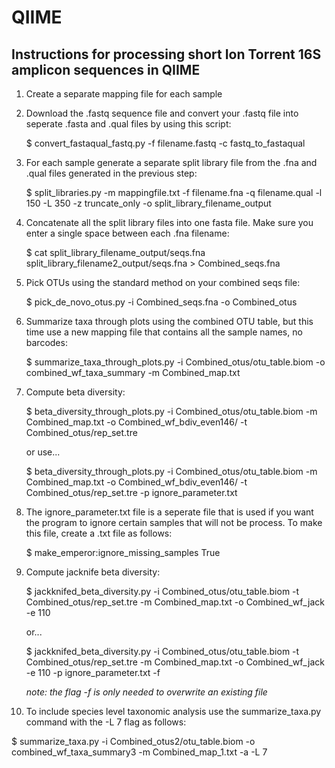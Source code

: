 # QIIME
## Instructions for processing short Ion Torrent 16S amplicon sequences in QIIME

1. Create a separate mapping file for each sample

2. Download the .fastq sequence file and convert your .fastq file into seperate .fasta and .qual files by using this script:

   $ convert_fastaqual_fastq.py -f filename.fastq -c fastq_to_fastaqual

3. For each sample generate a separate split library file from the .fna and .qual files generated in the previous step:

   $ split_libraries.py -m mappingfile.txt -f filename.fna -q filename.qual -l 150 -L 350 -z truncate_only -o split_library_filename_output

4. Concatenate all the split library files into one fasta file.  Make sure you enter a single space between each .fna filename:

   $ cat split_library_filename_output/seqs.fna split_library_filename2_output/seqs.fna > Combined_seqs.fna

5. Pick OTUs using the standard method on your combined seqs file:

   $ pick_de_novo_otus.py -i Combined_seqs.fna -o Combined_otus

6. Summarize taxa through plots using the combined OTU table, but this time use a new mapping file that contains all the sample names, no barcodes:

   $ summarize_taxa_through_plots.py -i Combined_otus/otu_table.biom -o combined_wf_taxa_summary -m Combined_map.txt

7. Compute beta diversity:

   $ beta_diversity_through_plots.py -i Combined_otus/otu_table.biom -m Combined_map.txt -o Combined_wf_bdiv_even146/ -t Combined_otus/rep_set.tre 

   or use...

   $ beta_diversity_through_plots.py -i Combined_otus/otu_table.biom -m Combined_map.txt -o Combined_wf_bdiv_even146/ -t Combined_otus/rep_set.tre -p ignore_parameter.txt

8. The ignore_parameter.txt file is a seperate file that is used if you want the program to ignore certain samples that will not be process. To make this file, create a .txt file as follows:

   $ make_emperor:ignore_missing_samples True

9. Compute jacknife beta diversity:

   $ jackknifed_beta_diversity.py -i Combined_otus/otu_table.biom -t Combined_otus/rep_set.tre -m Combined_map.txt -o Combined_wf_jack -e 110 

   or...

   $ jackknifed_beta_diversity.py -i Combined_otus/otu_table.biom -t Combined_otus/rep_set.tre -m Combined_map.txt -o Combined_wf_jack -e 110 -p ignore_parameter.txt -f

   _note: the flag -f is only needed to overwrite an existing file_

10. To include species level taxonomic analysis use the summarize_taxa.py command with the -L 7 flag as follows:

   $ summarize_taxa.py -i Combined_otus2/otu_table.biom -o combined_wf_taxa_summary3 -m Combined_map_1.txt -a -L 7

